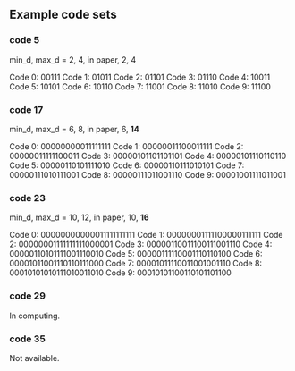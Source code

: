 ## Example code sets

### code 5

min_d, max_d = 2, 4, in paper, 2, 4

Code 0: 00111
Code 1: 01011
Code 2: 01101
Code 3: 01110
Code 4: 10011
Code 5: 10101
Code 6: 10110
Code 7: 11001
Code 8: 11010
Code 9: 11100

### code 17

min_d, max_d = 6, 8, in paper, 6, **14**

Code 0: 00000000011111111
Code 1: 00000011100011111
Code 2: 00000011111100011
Code 3: 00000101101101101
Code 4: 00000101110110110
Code 5: 00000110101111010
Code 6: 00000110111010101
Code 7: 00000111010111001
Code 8: 00000111011001110
Code 9: 00001001111011001

### code 23

min_d, max_d = 10, 12, in paper, 10, **16**

Code 0: 00000000000011111111111
Code 1: 00000001111100000111111
Code 2: 00000001111111111000001
Code 3: 00000110011100111001110
Code 4: 00000110101111001110010
Code 5: 00000111110001110110100
Code 6: 00001011001110110111000
Code 7: 00001011110011001001110
Code 8: 00010101010111010011010
Code 9: 00010101100110101101100

### code 29

In computing.

### code 35

Not available.
